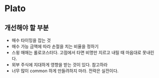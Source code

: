 # Plato

## 개선해야 할 부분

* 매수 타이밍을 잡는 것  
* 매수 가능 금액에 따라 손절을 치는 비율을 정하기  
* 스윙 매매는 롤로코스터다. 고점에서 타면 비명만 지르고 내릴 때 마음대로 못내린다.
* 외부 주식에 지대하게 영향을 받는 것이 있다. 참고하라
* 너무 많이 common 하게 만들려하지 마라. 전략은 실전이다.